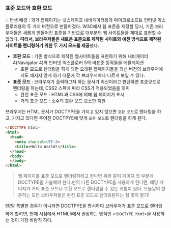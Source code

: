 ### 표준 모드와 호환 모드

💡 탄생 배경 : 과거 웹페이지는 넷스케이프 내비게이터용과 마이크로소프트 인터넷 익스플로러용의 두 가지 버전으로 만들어졌다. W3C에서 웹 표준을 제정할 당시, 기존 브라우저들은 새롭게 만들어진 표준을 기반으로 대부분의 웹 사이트들을 제대로 표현할 수 없었다. **따라서, 브라우저들은 새로운 표준으로 제작된 사이트와 예전 방식으로 제작된 사이트를 렌더링하기 위한 두 가지 모드를 제공**했다.

- **호환 모드** : 기존 방식으로 제작된 웹사이트들을 표현하기 위해 내비게이터 4(Navigator 4)와 인터넷 익스플로러 5의 비표준 동작들을 에뮬레이션
  - 호환 모드로 렌더링을 하게 되면 오래된 웹페이지들을 최신 버전의 브라우저에서도 깨지지 않게 하기 때문에 각 브라우저마다 다르게 보일 수 있다.
- **표준 모드** : 브라우저가 출력하고자 하는 문서가 최신이라고 판단하면 표준모드로 렌더링을 하는데, CSS2 스펙에 따라 CSS가 적용되었음을 의미
  - 완전 표준 모드 : HTML과 CSS에 의해 웹 페이지가 표시
  - 거의 표준 모드 : 소수의 호환 모드 요소만 지원

브라우저는 HTML 문서가 DOCTYPE을 가지고 있지 않으면 `호환 모드`로 렌더링을 하고, 가지고 있다면 주어진 DOCTPYE에 맞게 `표준 모드`로 렌더링을 하게 된다.



```html
<!DOCTYPE html>
<html>
  <head>
    <meta charset=UTF-8>
    <title>Hello World!</title>
  </head>
  <body>
  </body>
</html>
```

> 웹 페이지를 표준 모드로 렌더링하려고 한다면 위와 같이 페이지 첫 부분에 DOCTYPE을 기술해야 한다.만약 다른 DOCTYPE을 사용하게 된다면, 해당 페이지가 거의 표준 모드나 호환 모드로 렌더링될 수 있는 위험이 있다. 오늘날의 현존하는 모든 브라우저들은 완전 표준 모드로 렌더링된다는 점 잊지 말기!

❗정말 특별한 경우가 아니라면 DOCTPYE을 명시하여 브라우저가 표준 모드로 렌더링 하게 할려면, 현재 시점에서 HTML5에서 권장하는 방식인 `<!DOCTYPE html>`을 사용하는 것이 가장 바람직 하다.